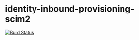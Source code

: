 # identity-inbound-provisioning-scim2
[![Build Status](http://192.168.8.101:8080/job/Test/2//badge/icon)](http://192.168.8.101:8080/job/Test/2/)
